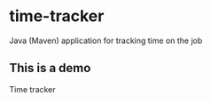 # time-tracker
Java (Maven) application for tracking time on the job

## This is a demo

Time tracker
